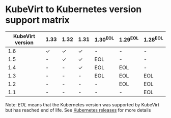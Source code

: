 # KubeVirt to Kubernetes version support matrix

| KubeVirt version | 1.33               | 1.32               | 1.31               | 1.30<sup>EOL</sup> | 1.29<sup>EOL</sup> | 1.28<sup>EOL</sup> |
|------------------|--------------------|--------------------|--------------------|--------------------|--------------------|--------------------|
|              1.6 | ✓                  | ✓                  | ✓                  | -                  | -                  | -                  |
|              1.5 | -                  | ✓                  | ✓                  | EOL                | -                  | -                  |
|              1.4 | -                  | -                  | ✓                  | EOL                | EOL                | -                  |
|              1.3 | -                  | -                  | -                  | EOL                | EOL                | EOL                |
|              1.2 | -                  | -                  | -                  | -                  | EOL                | EOL                |
|              1.1 | -                  | -                  | -                  | -                  | -                  | EOL                |


Note: _EOL_ means that the Kubernetes version was supported by KubeVirt but has reached end of life. See [Kubernetes releases](https://kubernetes.io/releases/) for more details

